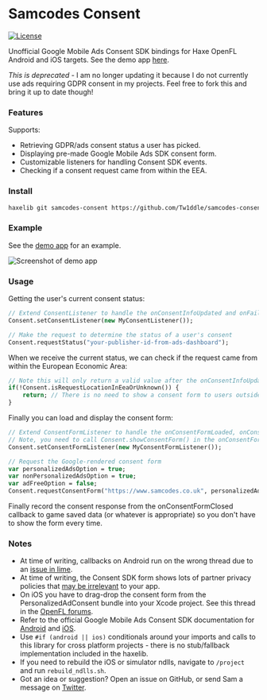 # Samcodes Consent

[![License](https://img.shields.io/:license-mit-blue.svg?style=flat-square)](https://github.com/Tw1ddle/samcodes-consent/blob/master/LICENSE)

Unofficial Google Mobile Ads Consent SDK bindings for Haxe OpenFL Android and iOS targets. See the demo app [here](https://github.com/Tw1ddle/samcodes-consent-demo).

*This is deprecated* - I am no longer updating it because I do not currently use ads requiring GDPR consent in my projects. Feel free to fork this and bring it up to date though!

### Features

Supports:
 * Retrieving GDPR/ads consent status a user has picked.
 * Displaying pre-made Google Mobile Ads SDK consent form.
 * Customizable listeners for handling Consent SDK events.
 * Checking if a consent request came from within the EEA.

### Install

```bash
haxelib git samcodes-consent https://github.com/Tw1ddle/samcodes-consent
```

### Example

See the [demo app](https://github.com/Tw1ddle/samcodes-consent-demo) for an example.

![Screenshot of demo app](https://github.com/Tw1ddle/samcodes-consent-demo/blob/master/screenshots/prerendered-consent-dialog.png?raw=true "Demo app with consent popup")

### Usage

Getting the user's current consent status:

```haxe
// Extend ConsentListener to handle the onConsentInfoUpdated and onFailedToUpdateConsentInfo callbacks
Consent.setConsentListener(new MyConsentListener());

// Make the request to determine the status of a user's consent
Consent.requestStatus("your-publisher-id-from-ads-dashboard");
```

When we receive the current status, we can check if the request came from within the European Economic Area:

```haxe
// Note this will only return a valid value after the onConsentInfoUpdated callback triggers
if(!Consent.isRequestLocationInEeaOrUnknown()) {
    return; // There is no need to show a consent form to users outside EEA, and the SDK might not let you anyway
}
```

Finally you can load and display the consent form:

```haxe
// Extend ConsentFormListener to handle the onConsentFormLoaded, onConsentFormOpened, onConsentFormClosed and onConsentFormError callbacks
// Note, you need to call Consent.showConsentForm() in the onConsentFormLoaded callback to actually show the form once it loads.
Consent.setConsentFormListener(new MyConsentFormListener());

// Request the Google-rendered consent form
var personalizedAdsOption = true;
var nonPersonalizedAdsOption = true;
var adFreeOption = false;
Consent.requestConsentForm("https://www.samcodes.co.uk", personalizedAdsOption, nonPersonalizedAdsOption, adFreeOption);
```

Finally record the consent response from the onConsentFormClosed callback to game saved data (or whatever is appropriate) so you don't have to show the form every time.

### Notes
 * At time of writing, callbacks on Android run on the wrong thread due to an [issue in lime](https://github.com/openfl/lime/issues/983).
 * At time of writing, the Consent SDK form shows lots of partner privacy policies that [may be irrelevant](https://github.com/googleads/googleads-consent-sdk-android/issues/81) to your app.
 * On iOS you have to drag-drop the consent form from the PersonalizedAdConsent bundle into your Xcode project. See this thread in the [OpenFL forums](https://community.openfl.org/t/how-to-include-a-bundle-file-in-the-resources-folder-when-doing-a-extension-ios/916).
 * Refer to the official Google Mobile Ads Consent SDK documentation for [Android](https://github.com/googleads/googleads-consent-sdk-android) and [iOS](https://developers.google.com/admob/ios/quick-start).
 * Use ```#if (android || ios)``` conditionals around your imports and calls to this library for cross platform projects - there is no stub/fallback implementation included in the haxelib.
 * If you need to rebuild the iOS or simulator ndlls, navigate to ```/project``` and run ```rebuild_ndlls.sh```.
 * Got an idea or suggestion? Open an issue on GitHub, or send Sam a message on [Twitter](https://twitter.com/Sam_Twidale).